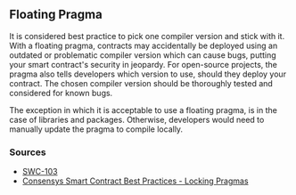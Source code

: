 ## Floating Pragma

It is considered best practice to pick one compiler version and stick with it. With a floating pragma, contracts may accidentally be deployed using an outdated or problematic compiler version which can cause bugs, putting your smart contract's security in jeopardy. For open-source projects, the pragma also tells developers which version to use, should they deploy your contract. The chosen compiler version should be thoroughly tested and considered for known bugs. 

The exception in which it is acceptable to use a floating pragma, is in the case of libraries and packages. Otherwise, developers would need to manually update the pragma to compile locally.

### Sources

- [SWC-103](https://swcregistry.io/docs/SWC-103)
- [Consensys Smart Contract Best Practices - Locking Pragmas](https://consensys.github.io/smart-contract-best-practices/development-recommendations/solidity-specific/locking-pragmas/)